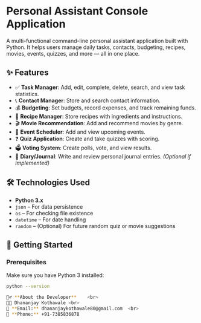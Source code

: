 # Personal Assistant Console Application

A multi-functional command-line personal assistant application built with Python. It helps users manage daily tasks, contacts, budgeting, recipes, movies, events, quizzes, and more — all in one place.

## ✨ Features

- ✅ **Task Manager**: Add, edit, complete, delete, search, and view task statistics.
- 📞 **Contact Manager**: Store and search contact information.
- 💰 **Budgeting**: Set budgets, record expenses, and track remaining funds.
- 🍲 **Recipe Manager**: Store recipes with ingredients and instructions.
- 🎬 **Movie Recommendation**: Add and recommend movies by genre.
- 📅 **Event Scheduler**: Add and view upcoming events.
- ❓ **Quiz Application**: Create and take quizzes with scoring.
- 🗳️ **Voting System**: Create polls, vote, and view results.
- 📓 **Diary/Journal**: Write and review personal journal entries. *(Optional if implemented)*


## 🛠️ Technologies Used

- **Python 3.x**
- `json` – For data persistence
- `os` – For checking file existence
- `datetime` – For date handling
- `random` – (Optional) For future random quiz or movie suggestions

## 🚀 Getting Started

### Prerequisites

Make sure you have Python 3 installed:
```bash
python --version

🙋‍♂️ **About the Developer**    <br>
👨‍💻 Dhananjay Kothawale <br>
📧 **Email:** dhananjaykothawale80@gmail.com  <br>
📱 **Phone:** +91-7385836878 


